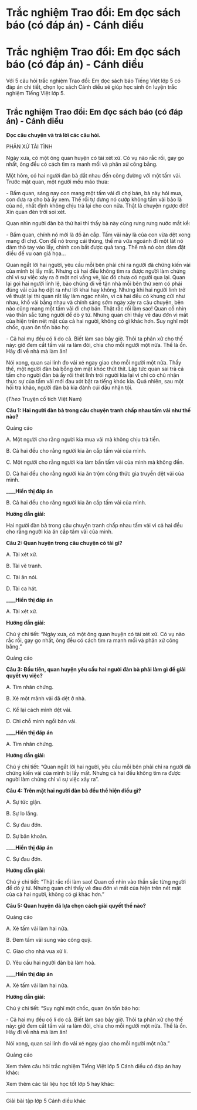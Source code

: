 # Trắc nghiệm Trao đổi: Em đọc sách báo (có đáp án) - Cánh diều

# Trắc nghiệm Trao đổi: Em đọc sách báo (có đáp án) - Cánh diều

Với 5 câu hỏi trắc nghiệm Trao đổi: Em đọc sách báo Tiếng Việt lớp 5 có đáp án chi tiết, chọn lọc sách Cánh diều sẽ giúp học sinh ôn luyện trắc nghiệm Tiếng Việt lớp 5.

## Trắc nghiệm Trao đổi: Em đọc sách báo (có đáp án) - Cánh diều

**Đọc câu chuyện và trả lời các câu hỏi.**

PHÂN XỬ TÀI TÌNH

Ngày xưa, có một ông quan huyện có tài xét xử. Có vụ nào rắc rối, gay go nhất, ông đều có cách tìm ra manh mối và phân xử công bằng.

Một hôm, có hai người đàn bà dắt nhau đến công đường với một tấm vải. Trước mặt quan, một người mếu máo thưa:

\- Bẩm quan, sáng nay con mang một tấm vải đi chợ bán, bà này hỏi mua, con đưa ra cho bà ấy xem. Thế rồi tự dưng nó cướp không tấm vải bảo là của nó, nhất định không chịu trả lại cho con nữa. Thật là chuyện ngược đời! Xin quan đèn trời soi xét. 

Quan nhìn người đàn bà thứ hai thì thấy bà này cũng rưng rưng nước mắt kể:

\- Bẩm quan, chính nó mới là đồ ăn cắp. Tấm vải này là của con vừa dệt xong mang đi chợ. Con để nó trong cái thúng, thế mà vừa ngoảnh đi một lát nó dám thò tay vào lấy, chính con bắt được quả tang. Thế mà nó còn dám đặt điều để vu oan giá họa...

Quan ngắt lời hai người, yêu cầu mỗi bên phải chỉ ra người đã chứng kiến vải của mình bị lấy mất. Nhưng cả hai đều không tìm ra được người làm chứng chỉ vì sự việc xảy ra ở một nơi vắng vẻ, lúc đó chưa có người qua lại. Quan lại gọi hai người lính lệ, bảo chúng đi về tận nhà mỗi bên thử xem có phải đúng vải của họ dệt ra như lời khai hay không. Nhưng khi hai người lính trở về thuật lại thì quan rất lấy làm ngạc nhiên, vì cả hai đều có khung cửi như nhau, khổ vải bằng nhau và chính sáng sớm ngày xảy ra câu chuyện, bên nào cũng mang một tấm vải đi chợ bán. Thật rắc rối làm sao! Quan cố nhìn vào thần sắc từng người để dò ý tứ. Nhưng quan chỉ thấy vẻ đau đớn vì mất của hiện trên nét mặt của cả hai người, không có gì khác hơn. Suy nghĩ một chốc, quan ôn tồn bảo họ:

\- Cả hai mụ đều có lí do cả. Biết làm sao bây giờ. Thôi ta phân xử cho thế này: giờ đem cắt tấm vải ra làm đôi, chia cho mỗi người một nửa. Thế là ổn. Hãy đi về nhà mà làm ăn!

Nói xong, quan sai lính đo vải xé ngay giao cho mỗi người một nửa. Thấy thế, một người đàn bà bỗng ôm mặt khóc thút thít. Lập tức quan sai trả cả tấm cho người đàn bà ấy rồi thét lính trói người kia lại vì chỉ có chủ nhân thực sự của tấm vải mới đau xót bật ra tiếng khóc kia. Quả nhiên, sau một hồi tra khảo, người đàn bà kia đành cúi đầu nhận tội.

(_Theo_ Truyện cổ tích Việt Nam)

**Câu 1: Hai người đàn bà trong câu chuyện tranh chấp nhau tấm vải như thế nào?**

Quảng cáo

A. Một người cho rằng người kia mua vải mà không chịu trả tiền.

B. Cả hai đều cho rằng người kia ăn cắp tấm vải của mình.

C. Một người cho rằng người kia làm bẩn tấm vải của mình mà không đền.

D. Cả hai đều cho rằng người kia ăn trộm công thức gia truyền dệt vải của mình.

____**Hiển thị đáp án**

B. Cả hai đều cho rằng người kia ăn cắp tấm vải của mình.

**Hướng dẫn giải:**

Hai người đàn bà trong câu chuyện tranh chấp nhau tấm vải vì cả hai đều cho rằng người kia ăn cắp tấm vải của mình.

**Câu 2: Quan huyện trong câu chuyện có tài gì?**

A. Tài xét xử.

B. Tài vẽ tranh.

C. Tài ăn nói.

D. Tài ca hát.

____**Hiển thị đáp án**

A. Tài xét xử.

**Hướng dẫn giải:**

Chú ý chi tiết: “Ngày xưa, có một ông quan huyện có tài xét xử. Có vụ nào rắc rối, gay go nhất, ông đều có cách tìm ra manh mối và phân xử công bằng.”

Quảng cáo

**Câu 3: Đầu tiên, quan huyện yêu cầu hai người đàn bà phải làm gì để giải quyết vụ việc?**

A. Tìm nhân chứng.

B. Xé một mảnh vải đã dệt ở nhà.

C. Kể lại cách mình dệt vải.

D. Chỉ chỗ mình ngồi bán vải.

____**Hiển thị đáp án**

A. Tìm nhân chứng.

**Hướng dẫn giải:**

Chú ý chi tiết: “Quan ngắt lời hai người, yêu cầu mỗi bên phải chỉ ra người đã chứng kiến vải của mình bị lấy mất. Nhưng cả hai đều không tìm ra được người làm chứng chỉ vì sự việc xảy ra”.

**Câu 4: Trên mặt hai người đàn bà đều thể hiện điều gì?**

A. Sự tức giận.

B. Sự lo lắng.

C. Sự đau đớn.

D. Sự băn khoăn.

____**Hiển thị đáp án**

C. Sự đau đớn.

**Hướng dẫn giải:**

Chú ý chi tiết: “Thật rắc rối làm sao! Quan cố nhìn vào thần sắc từng người để dò ý tứ. Nhưng quan chỉ thấy vẻ đau đớn vì mất của hiện trên nét mặt của cả hai người, không có gì khác hơn.”

**Câu 5: Quan huyện đã lựa chọn cách giải quyết thế nào?**

Quảng cáo

A. Xé tấm vải làm hai nửa.

B. Đem tấm vải sung vào công quỹ.

C. Giao cho nhà vua xử lí.

D. Yêu cầu hai người đàn bà làm hoà.

____**Hiển thị đáp án**

A. Xé tấm vải làm hai nửa.

**Hướng dẫn giải:**

Chú ý chi tiết: “Suy nghĩ một chốc, quan ôn tồn bảo họ:

\- Cả hai mụ đều có lí do cả. Biết làm sao bây giờ. Thôi ta phân xử cho thế này: giờ đem cắt tấm vải ra làm đôi, chia cho mỗi người một nửa. Thế là ổn. Hãy đi về nhà mà làm ăn!

Nói xong, quan sai lính đo vải xé ngay giao cho mỗi người một nửa.”

Quảng cáo

Xem thêm câu hỏi trắc nghiệm Tiếng Việt lớp 5 Cánh diều có đáp án hay khác:

Xem thêm các tài liệu học tốt lớp 5 hay khác:

* * *

Giải bài tập lớp 5 Cánh diều khác
